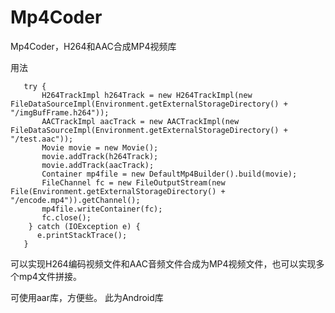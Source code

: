 # Mp4Coder
Mp4Coder，H264和AAC合成MP4视频库

用法


```
   try {
       H264TrackImpl h264Track = new H264TrackImpl(new FileDataSourceImpl(Environment.getExternalStorageDirectory() + "/imgBufFrame.h264"));
       AACTrackImpl aacTrack = new AACTrackImpl(new FileDataSourceImpl(Environment.getExternalStorageDirectory() + "/test.aac"));
       Movie movie = new Movie();
       movie.addTrack(h264Track);
       movie.addTrack(aacTrack);
       Container mp4file = new DefaultMp4Builder().build(movie);
       FileChannel fc = new FileOutputStream(new File(Environment.getExternalStorageDirectory() + "/encode.mp4")).getChannel();
       mp4file.writeContainer(fc);
       fc.close();
    } catch (IOException e) {
      e.printStackTrace();
   }

```

可以实现H264编码视频文件和AAC音频文件合成为MP4视频文件，也可以实现多个mp4文件拼接。

可使用aar库，方便些。
此为Android库
